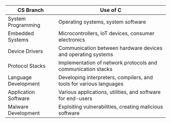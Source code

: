 | **CS Branch**            | **Use of C**                                                          |
|---------------------------|----------------------------------------------------------------------|
| System Programming       | Operating systems, system software                                   |
| Embedded Systems         | Microcontrollers, IoT devices, consumer electronics                  |
| Device Drivers           | Communication between hardware devices and operating systems        |
| Protocol Stacks          | Implementation of network protocols and communication stacks        |
| Language Development     | Developing interpreters, compilers, and tools for various languages |
| Application Software     | Various applications, utilities, and software for end-users          |
| Malware Development      | Exploiting vulnerabilities, creating malicious software             |
